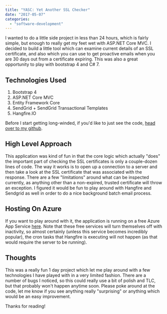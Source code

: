 ```yaml
---
title: "YASC: Yet Another SSL Checker"
date: "2017-05-07"
categories: 
  - "software-development"
---
```


I wanted to do a little side project in less than 24 hours, which is fairly simple, but enough to really get my feet wet with ASP.NET Core MVC. I decided to build a little tool which can examine current details of an SSL certificate, and also which you can use to get proactive emails when you are 30 days out from a certificate expiring. This was also a great opportunity to play with bootstrap 4 and C# 7.

## Technologies Used

1. Bootstrap 4
2. ASP.NET Core MVC
3. Entity Framework Core
4. SendGrid + SendGrid Transactional Templates
5. Hangfire.IO

Before I start getting long-winded, if you'd like to just see the code, [head over to my github](https://github.com/lbearl/YASC).

## High Level Approach

This application was kind of fun in that the core logic which actually "does" the important part of checking the SSL certificates is only a couple-dozen lines of code. The way it works is to open up a connection to a server and then take a look at the SSL certificate that was associated with the response. There are a few "limitations" around what can be inspected currently, as anything other than a non-expired, trusted certificate will throw an exception. I figured it would be fun to play around with Hangfire and Sendgrid as well in order to do a nice background batch email process.

## Hosting On Azure

If you want to play around with it, the application is running on a free Azure App Service [here](http://yetanothersslchecker.azurewebsites.net/). Note that these free services will turn themselves off with inactivity, so almost certainly (unless this service becomes incredibly popular), the cron tasks that Hangfire is executing will not happen (as that would require the server to be running).

## Thoughts

This was a really fun 1 day project which let me play around with a few technologies I have played with in a very limited fashion. There are a number of bugs I noticed, so this could really use a bit of polish and TLC, but that probably won't happen anytime soon. Please poke around at the code, let me know if you see anything really "surprising" or anything which would be an easy improvement.

Thanks for reading!
